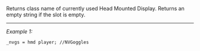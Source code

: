 Returns class name of currently used Head Mounted Display. Returns an empty string if the slot is empty.


---
*Example 1:*
```sqf
_nvgs = hmd player; //NVGoggles
```